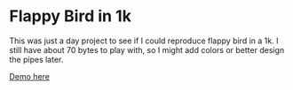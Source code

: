 # Flappy Bird in 1k

This was just a day project to see if I could reproduce flappy bird in a 1k. I
still have about 70 bytes to play with, so I might add colors or better design
the pipes later.

[Demo here](http://devon.peticol.as/Flappy-Bird-1k/flappy-min.html)
